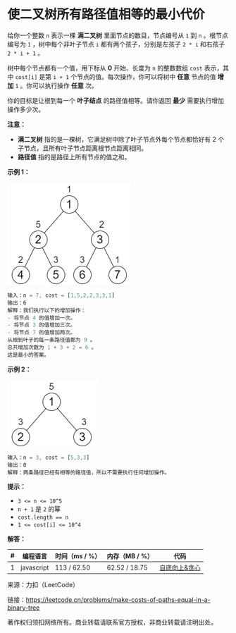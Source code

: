 # 使二叉树所有路径值相等的最小代价

给你一个整数 `n` 表示一棵 **满二叉树** 里面节点的数目，节点编号从 `1` 到 `n` 。根节点编号为 `1` ，树中每个非叶子节点 `i` 都有两个孩子，分别是左孩子 `2 * i` 和右孩子 `2 * i + 1` 。

树中每个节点都有一个值，用下标从 **0** 开始、长度为 `n` 的整数数组 `cost` 表示，其中 `cost[i]` 是第 `i + 1` 个节点的值。每次操作，你可以将树中 **任意** 节点的值 **增加** `1` 。你可以执行操作 **任意** 次。

你的目标是让根到每一个 **叶子结点** 的路径值相等。请你返回 **最少** 需要执行增加操作多少次。

**注意：**

- **满二叉树** 指的是一棵树，它满足树中除了叶子节点外每个节点都恰好有 2 个子节点，且所有叶子节点距离根节点距离相同。
- **路径值** 指的是路径上所有节点的值之和。

**示例 1：**

![示例1](./eg1.png)

``` javascript
输入：n = 7, cost = [1,5,2,2,3,3,1]
输出：6
解释：我们执行以下的增加操作：
- 将节点 4 的值增加一次。
- 将节点 3 的值增加三次。
- 将节点 7 的值增加两次。
从根到叶子的每一条路径值都为 9 。
总共增加次数为 1 + 3 + 2 = 6 。
这是最小的答案。
```

**示例 2：**

![示例2](./eg2.png)

``` javascript
输入：n = 3, cost = [5,3,3]
输出：0
解释：两条路径已经有相等的路径值，所以不需要执行任何增加操作。
```

**提示：**

- `3 <= n <= 10^5`
- `n + 1` 是 `2` 的幂
- `cost.length == n`
- `1 <= cost[i] <= 10^4`

**解答：**

**#**|**编程语言**|**时间（ms / %）**|**内存（MB / %）**|**代码**
--|--|--|--|--
1|javascript|113 / 62.50|62.52 / 18.75|[自底向上&贪心](./javascript/ac_v1.js)

来源：力扣（LeetCode）

链接：https://leetcode.cn/problems/make-costs-of-paths-equal-in-a-binary-tree

著作权归领扣网络所有。商业转载请联系官方授权，非商业转载请注明出处。

